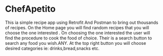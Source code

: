 # ChefApetito
This ia simple recipe app using Retrofit And Postman to bring out thousands of recipes.
On the Home page you will find random recipes that you will choose the one interested .
On choosing the one interested the user will find the procedure to cook the food of choice.
Their is a search button to search any food you wish.ANY.
At the top right button you will choose desired categories ie: drinks,bread,snacks etc.
